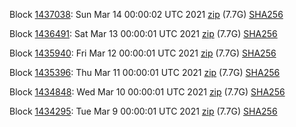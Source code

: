 Block [1437038](https://insight.dash.org/insight/block/000000000000000416168468b357d6e4f66d32628bf8e440acf5a6d186390e5d): Sun Mar 14 00:00:02 UTC 2021 [zip](https://dash-bootstrap.ams3.digitaloceanspaces.com/mainnet/2021-03-14/bootstrap.dat.zip) (7.7G) [SHA256](https://dash-bootstrap.ams3.digitaloceanspaces.com/mainnet/2021-03-14/sha256.txt)

Block [1436491](https://insight.dash.org/insight/block/000000000000001367eea3e4ecc6f50246093c5e5a22b6b052ba730401c7cd26): Sat Mar 13 00:00:01 UTC 2021 [zip](https://dash-bootstrap.ams3.digitaloceanspaces.com/mainnet/2021-03-13/bootstrap.dat.zip) (7.7G) [SHA256](https://dash-bootstrap.ams3.digitaloceanspaces.com/mainnet/2021-03-13/sha256.txt)

Block [1435940](https://insight.dash.org/insight/block/0000000000000010e32dec27c1c9bd98eff07dfbcee922728656e600c498aaa7): Fri Mar 12 00:00:01 UTC 2021 [zip](https://dash-bootstrap.ams3.digitaloceanspaces.com/mainnet/2021-03-12/bootstrap.dat.zip) (7.7G) [SHA256](https://dash-bootstrap.ams3.digitaloceanspaces.com/mainnet/2021-03-12/sha256.txt)

Block [1435396](https://insight.dash.org/insight/block/000000000000000ed6e710997c2007bc5d0f1b2e8729386e263352923770cd58): Thu Mar 11 00:00:01 UTC 2021 [zip](https://dash-bootstrap.ams3.digitaloceanspaces.com/mainnet/2021-03-11/bootstrap.dat.zip) (7.7G) [SHA256](https://dash-bootstrap.ams3.digitaloceanspaces.com/mainnet/2021-03-11/sha256.txt)

Block [1434848](https://insight.dash.org/insight/block/000000000000000e7e7df38fdb9dd1dba1eb0d283b85796ba7426966851931ee): Wed Mar 10 00:00:01 UTC 2021 [zip](https://dash-bootstrap.ams3.digitaloceanspaces.com/mainnet/2021-03-10/bootstrap.dat.zip) (7.7G) [SHA256](https://dash-bootstrap.ams3.digitaloceanspaces.com/mainnet/2021-03-10/sha256.txt)

Block [1434295](https://insight.dash.org/insight/block/000000000000001b77e5a6ef3777124f7e82eb3a19e492d447daeb69c95ee1c3): Tue Mar  9 00:00:01 UTC 2021 [zip](https://dash-bootstrap.ams3.digitaloceanspaces.com/mainnet/2021-03-09/bootstrap.dat.zip) (7.7G) [SHA256](https://dash-bootstrap.ams3.digitaloceanspaces.com/mainnet/2021-03-09/sha256.txt)
